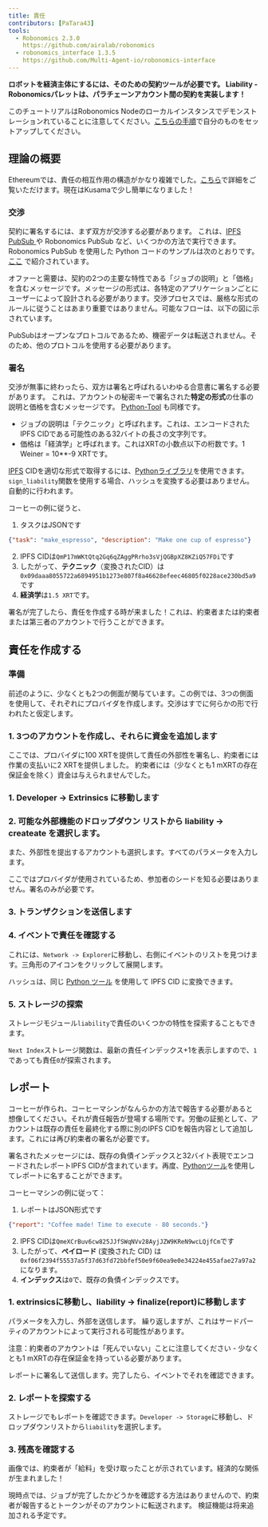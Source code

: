 ```yaml
---
title: 責任
contributors: [PaTara43]
tools:   
  - Robonomics 2.3.0
    https://github.com/airalab/robonomics
  - robonomics_interface 1.3.5
    https://github.com/Multi-Agent-io/robonomics-interface
---
```


**ロボットを経済主体にするには、そのための契約ツールが必要です。 Liability - Robonomicsパレットは、パラチェーンアカウント間の契約を実装します！**

<robo-wiki-note type="warning" title="Dev Node">

  このチュートリアルはRobonomics Nodeのローカルインスタンスでデモンストレーションれていることに注意してください。[こちらの手順](/docs/run-dev-node)で自分のものをセットアップしてください。

</robo-wiki-note>

## 理論の概要

Ethereumでは、責任の相互作用の構造がかなり複雑でした。[こちら](/docs/robonomics-how-it-works)で詳細をご覧いただけます。現在はKusamaで少し簡単になりました！

### 交渉

契約に署名するには、まず双方が交渉する必要があります。 これは、[IPFS PubSub ](https://blog.ipfs.tech/25-pubsub/) や Robonomics PubSub など、いくつかの方法で実行できます。 Robonomics PubSub を使用した Python コードのサンプルは次のとおりです。
[ここ](https://multi-agent-io.github.io/robonomics-interface/usage.html#pubsub) で紹介されています。

オファーと需要は、契約の2つの主要な特性である「ジョブの説明」と「価格」を含むメッセージです。メッセージの形式は、各特定のアプリケーションごとにユーザーによって設計される必要があります。交渉プロセスでは、厳格な形式のルールに従うことはあまり重要ではありません。可能なフローは、以下の図に示されています。

<robo-wiki-picture src="liability/negotiations.jpg" />

<robo-wiki-note type="warning" title="PubSub">

  PubSubはオープンなプロトコルであるため、機密データは転送されません。そのため、他のプロトコルを使用する必要があります。

</robo-wiki-note>


### 署名

交渉が無事に終わったら、双方は署名と呼ばれるいわゆる合意書に署名する必要があります。 これは、アカウントの秘密キーで署名された**特定の形式**の仕事の説明と価格を含むメッセージです。
[Python-Tool](https://multi-agent-io.github.io/robonomics-interface/modules.html#robonomicsinterface.Liability.sign_liability) も同様です。
 - ジョブの説明は「テクニック」と呼ばれます。これは、エンコードされたIPFS CIDである可能性のある32バイトの長さの文字列です。
 - 価格は「経済学」と呼ばれます。これはXRTの小数点以下の桁数です。1 Weiner = 10**-9 XRTです。

<robo-wiki-note type="note" title="32 bytes">

  [IPFS](https://ipfs.tech/) CIDを適切な形式で取得するには、[Pythonライブラリ](https://multi-agent-io.github.io/robonomics-interface/modules.html#robonomicsinterface.utils.ipfs_qm_hash_to_32_bytes)を使用できます。
  `sign_liability`関数を使用する場合、ハッシュを変換する必要はありません。自動的に行われます。

</robo-wiki-note>

コーヒーの例に従うと、

1. タスクはJSONです
```json
{"task": "make_espresso", "description": "Make one cup of espresso"}
```
2. IPFS CIDは`QmP17mWKtQtq2Gq6qZAggPRrho3sVjQGBpXZ8KZiQ57FDi`です
3. したがって、**テクニック**（変換されたCID）は`0x09daaa8055722a6894951b1273e807f8a46628efeec46805f0228ace230bd5a9`です 
4. **経済学**は`1.5 XRT`です。

署名が完了したら、責任を作成する時が来ました！これは、約束者または約束者または第三者のアカウントで行うことができます。

## 責任を作成する

### 準備

前述のように、少なくとも2つの側面が関与ています。この例では、3つの側面を使用して、それぞれにプロバイダを作成します。交渉はすでに何らかの形で行われたと仮定します。

### 1. 3つのアカウントを作成し、それらに資金を追加します

<robo-wiki-picture src="liability/balances.jpg" />

ここでは、プロバイダに100 XRTを提供して責任の外部性を署名し、約束者には作業の支払いに2 XRTを提供しました。
約束者には（少なくとも1 mXRTの存在保証金を除く）資金は与えられませんでした。

### 1. Developer -> Extrinsics に移動します

<robo-wiki-picture src="liability/extrinsics.jpg" />

### 2. 可能な外部機能のドロップダウン リストから liability -> createate を選択します。

また、外部性を提出するアカウントも選択します。すべてのパラメータを入力します。

<robo-wiki-picture src="liability/create.jpg" />

<robo-wiki-note type="note" title="Signatures">

  ここではプロバイダが使用されているため、参加者のシードを知る必要はありません。署名のみが必要です。

</robo-wiki-note>

### 3. トランザクションを送信します

<robo-wiki-picture src="liability/submit.jpg" />

### 4. イベントで責任を確認する

これには、`Network -> Explorer`に移動し、右側にイベントのリストを見つけます。三角形のアイコンをクリックして展開します。

<robo-wiki-picture src="liability/new-liability.jpg" />

<robo-wiki-note type="note" title="Hash">

  ハッシュは、同じ [Python ツール](https://multi-agent-io.github.io/robonomics-interface/modules.html#robonomicsinterface.utils.ipfs_32_bytes_to_qm_hash) を使用して IPFS CID に変換できます。

</robo-wiki-note>

### 5. ストレージの探索

ストレージモジュール`liability`で責任のいくつかの特性を探索することもできます。

<robo-wiki-picture src="liability/storage-liability.jpg" />

<robo-wiki-note type="note" title="Next Index">

  `Next Index`ストレージ関数は、最新の責任インデックス+1を表示しますので、`1`であっても責任`0`が探索されます。

</robo-wiki-note>

## レポート

コーヒーが作られ、コーヒーマシンがなんらかの方法で報告する必要があると想像してください。それが責任報告が登場する場所です。労働の証拠として、アカウントは既存の責任を最終化する際に別のIPFS CIDを報告内容として追加します。これには再び約束者の署名が必要です。

<robo-wiki-note type="note" title="Report signature">

  署名されたメッセージには、既存の負債インデックスと32バイト表現でエンコードされたレポートIPFS CIDが含まれています。再度、[Pythonツール](https://multi-agent-io.github.io/robonomics-interface/modules.html#robonomicsinterface.Liability.sign_report)を使用してレポートに名することができます。

</robo-wiki-note>

コーヒーマシンの例に従って：

1. レポートはJSON形式です
```json
{"report": "Coffee made! Time to execute - 80 seconds."}
```
2. IPFS CIDは`QmeXCrBuv6cw825JJfSWqNVv28AyjJZW9KReN9wcLQjfCm`です
3. したがって、**ペイロード** (変換された CID) は `0xf06f2394f55537a5f37d63fd72bbfef50e9f60ea9e0e34224e455afae27a97a2` になります。
4. **インデックス**は`0`で、既存の負債インデックスです。

### 1. extrinsicsに移動し、liability -> finalize(report)に移動します

パラメータを入力し、外部を送信します。 繰り返しますが、これはサードパーティのアカウントによって実行される可能性があります。

<robo-wiki-picture src="liability/report.jpg" />

<robo-wiki-note type="warning" title="Existential deposit">

  注意：約束者のアカウントは「死んでいない」ことに注意してください - 少なくとも1 mXRTの存在保証金を持っている必要があります。

</robo-wiki-note>

レポートに署名して送信します。完了したら、イベントでそれを確認できます。

<robo-wiki-picture src="liability/new-report.jpg" />

### 2. レポートを探索する

ストレージでもレポートを確認できます。`Developer -> Storage`に移動し、ドロップダウンリストから`liability`を選択します。

<robo-wiki-picture src="liability/storage-report.jpg" />

### 3. 残高を確認する

画像では、約束者が「給料」を受け取ったことが示されています。経済的な関係が生まれました！

<robo-wiki-picture src="liability/balances-2.jpg" />


<robo-wiki-note type="note" title="Verifying">

  現時点では、ジョブが完了したかどうかを確認する方法はありませんので、約束者が報告するとトークンがそのアカウントに転送されます。 
  検証機能は将来追加される予定です。

</robo-wiki-note>